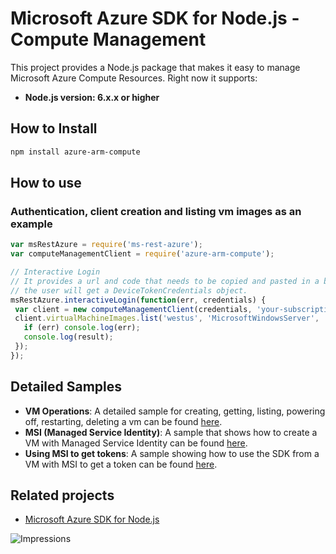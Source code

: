 # Microsoft Azure SDK for Node.js - Compute Management

This project provides a Node.js package that makes it easy to manage Microsoft Azure Compute Resources. Right now it supports:
- **Node.js version: 6.x.x or higher**

## How to Install

```bash
npm install azure-arm-compute
```

## How to use

### Authentication, client creation and listing vm images as an example

 ```javascript
 var msRestAzure = require('ms-rest-azure');
 var computeManagementClient = require('azure-arm-compute');

 // Interactive Login
 // It provides a url and code that needs to be copied and pasted in a browser and authenticated over there. If successful, 
 // the user will get a DeviceTokenCredentials object.
 msRestAzure.interactiveLogin(function(err, credentials) {
  var client = new computeManagementClient(credentials, 'your-subscription-id');
  client.virtualMachineImages.list('westus', 'MicrosoftWindowsServer', 'WindowsServer', '2012-R2-Datacenter', function(err, result, request, response) {
    if (err) console.log(err);
    console.log(result);
  });
 });
 ```

## Detailed Samples
- **VM Operations**: A detailed sample for creating, getting, listing, powering off, restarting, deleting a vm can be found [here](https://github.com/Azure-Samples/compute-node-manage-vm).
- **MSI (Managed Service Identity)**: A sample that shows how to create a VM with Managed Service Identity can be found [here](https://github.com/Azure-Samples/compute-node-msi-vm).
- **Using MSI to get tokens**: A sample showing how to use the SDK from a VM with MSI to get a token can be found [here](https://github.com/Azure-Samples/resources-node-manage-resources-with-msi).


## Related projects

- [Microsoft Azure SDK for Node.js](https://github.com/Azure/azure-sdk-for-node)


![Impressions](https://azure-sdk-impressions.azurewebsites.net/api/impressions/azure-sdk-for-node%2Flib%2Fservices%2FcomputeManagement2%2FREADME.png)
